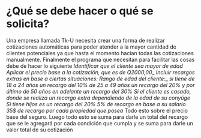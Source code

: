 # ¿Qué se debe hacer o qué se solicita?


Una empresa llamada Tk-U necesita crear una forma de realizar cotizaciones automáticas para poder atender a la mayor cantidad de clientes potenciales
ya que hasta el momento hacian todas las cotizaciones manualmente.
Finalmente el programa que necesitan para facilitar las cosas debe de hacer lo siguiente
_Identificar que el cliente sea mayor de edad_
_Aplicar el precio base a la cotización, que es de Q2000,00__
_Incluir recargos extras en base a ciertas situaciones:_
_Rango de edad del cliente:__
_si tiene de 18 a 24 años un recargo del 10%
de 25 a 49 años un recargo del 20%
y por último de 50 años en adelante un recargo del 30%_
_Si el cliente es casado, donde se realiza un recargo extra dependiendo de la edad de su conyúge_
_Si tiene hijos es un recargo del 20%
_5% de recargo en base a su salario_
_35$ de recargo por cada propiedad que posea__
Todo esto sobre el precio base del seguro.
Luego todo esto se suma para darle un total del recargo que se le agregará por cada condición que cumpla y se suma para darle un valor total de su cotización




 
